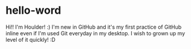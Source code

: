 # hello-word
Hi!! I'm Houlder! :)
I'm new in GitHub and it's my first practice of GitHub inline even if I'm used Git everyday in my desktop.
I wish to grown up my level of it quickly! :D
